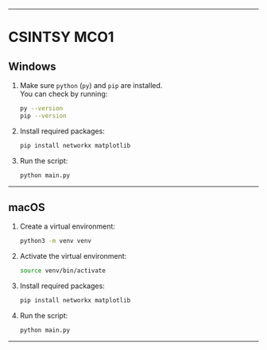 
---
# CSINTSY MCO1

## Windows
   
1. Make sure `python` (`py`) and `pip` are installed.  
   You can check by running:
   ```bash
   py --version
   pip --version
   ```

2. Install required packages:

   ```bash
   pip install networkx matplotlib
   ```

3. Run the script:

   ```bash
   python main.py
   ```

---

## macOS

1. Create a virtual environment:

   ```bash
   python3 -m venv venv
   ```

2. Activate the virtual environment:

   ```bash
   source venv/bin/activate
   ```

3. Install required packages:

   ```bash
   pip install networkx matplotlib
   ```

4. Run the script:

   ```bash
   python main.py
   ```

---


